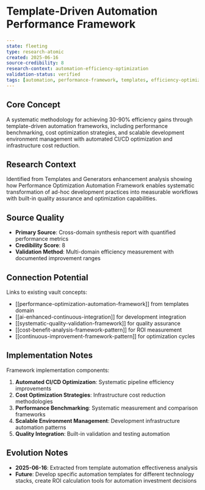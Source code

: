 # Template-Driven Automation Performance Framework

```yaml
---
state: fleeting
type: research-atomic
created: 2025-06-16
source-credibility: 8
research-context: automation-efficiency-optimization
validation-status: verified
tags: [automation, performance-framework, templates, efficiency-optimization, systematic-deployment]
---
```

## Core Concept

A systematic methodology for achieving 30-90% efficiency gains through template-driven automation frameworks, including performance benchmarking, cost optimization strategies, and scalable development environment management with automated CI/CD optimization and infrastructure cost reduction.

## Research Context

Identified from Templates and Generators enhancement analysis showing how Performance Optimization Automation Framework enables systematic transformation of ad-hoc development practices into measurable workflows with built-in quality assurance and optimization capabilities.

## Source Quality

- **Primary Source**: Cross-domain synthesis report with quantified performance metrics
- **Credibility Score**: 8
- **Validation Method**: Multi-domain efficiency measurement with documented improvement ranges

## Connection Potential

Links to existing vault concepts:
- [[performance-optimization-automation-framework]] from templates domain
- [[ai-enhanced-continuous-integration]] for development integration
- [[systematic-quality-validation-framework]] for quality assurance
- [[cost-benefit-analysis-framework-pattern]] for ROI measurement
- [[continuous-improvement-framework-pattern]] for optimization cycles

## Implementation Notes

Framework implementation components:
1. **Automated CI/CD Optimization**: Systematic pipeline efficiency improvements
2. **Cost Optimization Strategies**: Infrastructure cost reduction methodologies
3. **Performance Benchmarking**: Systematic measurement and comparison frameworks
4. **Scalable Environment Management**: Development infrastructure automation patterns
5. **Quality Integration**: Built-in validation and testing automation

## Evolution Notes

- **2025-06-16**: Extracted from template automation effectiveness analysis
- **Future**: Develop specific automation templates for different technology stacks, create ROI calculation tools for automation investment decisions